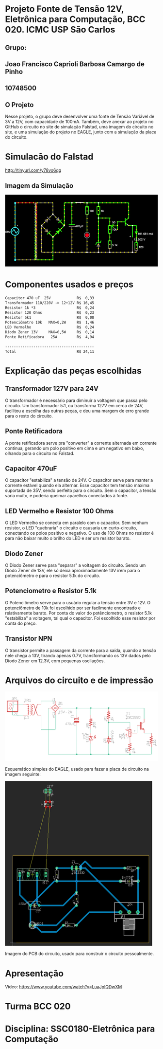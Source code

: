 # Projeto Fonte de Tensão 12V, Eletrônica para Computação, BCC 020. ICMC USP São Carlos
## Grupo:
  ## Joao Francisco Caprioli Barbosa Camargo de Pinho
  ## 10748500
## O Projeto
Nesse projeto, o grupo deve desenvolver uma fonte de Tensão Variável de 3V a 12V, com capacidade de 100mA. Também, deve anexar ao projeto no GitHub o circuito no site de simulação Falstad, uma imagem do circuito no site, e uma simulação do projeto no EAGLE, junto com a simulação da placa do circuito.


  # Simulacão do Falstad
  
  http://tinyurl.com/y78vo6qq
  
  ## Imagem da Simulação
  ![Imagem da simulação no Falstad](https://github.com/JotaGHz/FonteEletronica/blob/master/Falstad.png)
  # Componentes usados e preços
    
    Capacitor 470 uF  25V            R$  0,33
    Transformador 110/220V -> 12+12V R$ 16,45
    Resistor 1k *3                   R$  0,24
    Resistor 120 Ohms                R$  0,23
    Resistor 5k1                     R$  0,08
    Potenciômetro 10k   MAX=0,2W     R$  1,46
    LED Vermelho                     R$  0,24
    Diodo Zener 13V     MAX=0,5W     R$  0,14
    Ponte Retificadora   25A         R$  4,94
    
    -----------------------------------------
    Total                            R$ 24,11
  # Explicação das peças escolhidas

## Transformador 127V para 24V
  O transformador é necessário para diminuir a voltagem que passa pelo circuito. Um transformador 5:1, ou transforma 127V em cerca de 24V, facilitou a escolha das outras peças, e deu uma margem de erro grande para o resto do circuito.

## Ponte Retificadora
  A ponte retificadora serve pra "converter" a corrente alternada em corrente contínua, gerando um polo positivo em cima e um negativo em baixo, olhando para o circuito no Falstad.

## Capacitor 470uF
  O capacitor "estabiliza" a tensão de 24V. O capacitor serve para manter a corrente estável quando ela alternar. Esse capacitor tem tensão máxima suportada de 35V, sendo perfeito para o circuito. Sem o capacitor, a tensão varia muito, e poderia queimar aparelhos conectados à fonte.

## LED Vermelho e Resistor 100 Ohms
  O LED Vermelho se conecta em paralelo com o capacitor. Sem nenhum resistor, o LED "quebraria" o circuito e causaria um curto-circuito, conectando os polos positivo e negativo. O uso de 100 Ohms no resistor é para não baixar muito o brilho do LED e ser um resistor barato.
  
## Diodo Zener
  O Diodo Zener serve para "separar" a voltagem do circuito. Sendo um Diodo Zener de 13V, ele só deixa aproximadamente 13V irem para o potenciômetro e para o resistor 5.1k do circuito.
  
## Potenciometro e Resistor 5.1k
  O Potenciômetro serve para o usuário regular a tensão entre 3V e 12V. O potenciômetro de 10k foi escolhido por ser facilmente encontrado e relativamente barato. Por conta do valor do potênciometro, o resistor 5.1k "estabiliza" a voltagem, tal qual o capacitor. Foi escolhido esse resistor por conta do preço.
  
## Transistor NPN
  O transistor permite a passagem da corrente para a saída, quando a tensão nele chega a 13V, tirando apenas 0.7V, transformando os 13V dados pelo Diodo Zener em 12.3V, com pequenas oscilações.
  # Arquivos do circuito e de impressão
  
  ![Esquemático do EAGLE](https://github.com/JotaGHz/FonteEletronica/blob/master/schem.png)
  
  Esquemático simples do EAGLE, usado para fazer a placa de circuito na imagem seguinte:
  
  ![PCB do Circuito no EAGLE](https://github.com/JotaGHz/FonteEletronica/blob/master/PCB.png)
  
  Imagem do PCB do circuito, usado para construir o circuito pessoalmente.
  
  # Apresentação
  
  Vídeo:
  https://www.youtube.com/watch?v=LuaJpIQDwXM
  
  # Turma BCC 020
  # Disciplina: SSC0180-Eletrônica para Computação
